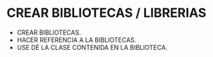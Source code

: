 # CREAR BIBLIOTECAS / LIBRERIAS

* CREAR BIBLIOTECAS.
* HACER REFERENCIA A LA BIBLIOTECAS.
* USE DE LA CLASE CONTENIDA EN LA BIBLIOTECA.